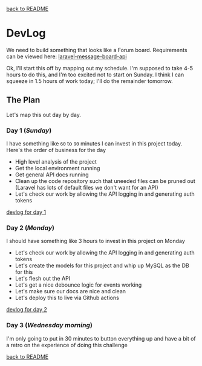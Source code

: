 [back to README](../../README.md)

# DevLog
We need to build something that looks like a Forum board. Requirements can be
viewed here:
[laravel-message-board-api](../laravel-message-board-api.md)

Ok, I'll start this off by mapping out my schedule. I'm supposed to take 4-5
hours to do this, and I'm too excited not to start on Sunday. I think I can
squeeze in 1.5 hours of work today; I'll do the remainder tomorrow.

## The Plan
Let's map this out day by day.
### Day 1 (_Sunday_)
I have something like `60` to `90` minutes I can invest in this project today.
Here's the order of business for the day
* High level analysis of the project
* Get the local environment running
* Get general API docs running
* Clean up the code repository such that uneeded files can be pruned out
  (Laravel has lots of default files we don't want for an API)
* Let's check our work by allowing the API logging in and generating
  auth tokens

[devlog for day 1](day1/log.md)

### Day 2 (_Monday_)
I should have something like 3 hours to invest in this project on Monday
* Let's check our work by allowing the API logging in and generating
  auth tokens
* Let's create the models for this project and whip up MySQL as the DB for
  this
* Let's flesh out the API
* Let's get a nice debounce logic for events working
* Let's make sure our docs are nice and clean
* Let's deploy this to live via Github actions

[devlog for day 2](./day2/log.md)

### Day 3 (_Wednesday morning_)
I'm only going to put in 30 minutes to button everything up and have a bit of a
retro on the experience of doing this challenge

[back to README](../../README.md)
